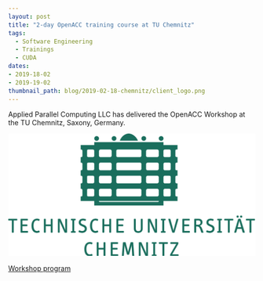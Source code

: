 ```yaml
---
layout: post
title: "2-day OpenACC training course at TU Chemnitz"
tags:
  - Software Engineering
  - Trainings
  - CUDA
dates:
- 2019-18-02
- 2019-19-02
thumbnail_path: blog/2019-02-18-chemnitz/client_logo.png
---
```


Applied Parallel Computing LLC has delivered the OpenACC Workshop at the TU Chemnitz, Saxony, Germany.

![alt text](\assets\img\blog\2019-02-18-chemnitz\client_logo.png "Logo Title Text 1")

[Workshop program](\assets\img\blog\2019-02-18-chemnitz\tuchemnitz_program.pdf)
